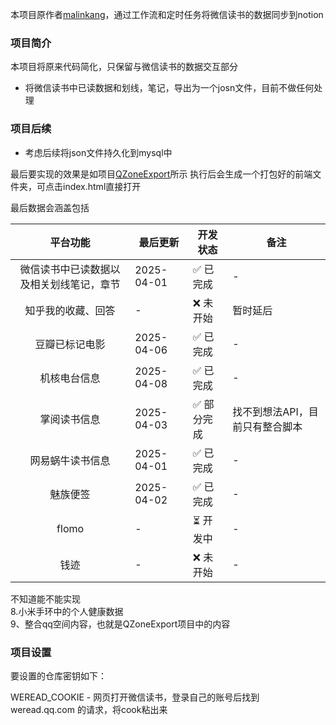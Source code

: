 
本项目原作者[malinkang](https://github.com/malinkang/)，通过工作流和定时任务将微信读书的数据同步到notion

### 项目简介
本项目将原来代码简化，只保留与微信读书的数据交互部分
- 将微信读书中已读数据和划线，笔记，导出为一个josn文件，目前不做任何处理

### 项目后续
- 考虑后续将json文件持久化到mysql中

最后要实现的效果是如项目[QZoneExport](https://github.com/ShunCai/QZoneExport)所示
执行后会生成一个打包好的前端文件夹，可点击index.html直接打开

最后数据会涵盖包括<br>


|         平台功能         | 最后更新       | 开发状态   | 备注                |
|:--------------------:|------------|--------|-------------------|
| 微信读书中已读数据以及相关划线笔记，章节 | 2025-04-01 | ✅ 已完成  | -                 |
|      知乎我的收藏、回答       | -          | ❌ 未开始  | 暂时延后              |
|       豆瓣已标记电影        | 2025-04-06 | ✅ 已完成  | -                 |
|        机核电台信息        | 2025-04-08 | ✅ 已完成  | -                 |
|        掌阅读书信息        | 2025-04-03 | ✅ 部分完成 | 找不到想法API，目前只有整合脚本 |
|       网易蜗牛读书信息       | 2025-04-01 | ✅ 已完成  | -                 |
|         魅族便签         | 2025-04-02 | ✅ 已完成  | -                 |
|        flomo         | -          | ⏳ 开发中  | -                 |
|          钱迹          | -          | ❌ 未开始  | -                 |



不知道能不能实现<br>
8.小米手环中的个人健康数据<br>
9、整合qq空间内容，也就是QZoneExport项目中的内容

### 项目设置
要设置的仓库密钥如下：

WEREAD_COOKIE - 网页打开微信读书，登录自己的账号后找到 weread.qq.com 的请求，将cook粘出来



